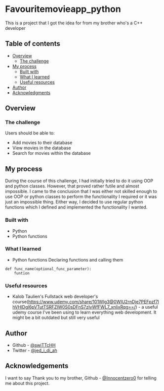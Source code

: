 # Favouritemovieapp_python

This is a project that I got the idea for from my brother who's a C++ developer
## Table of contents

- [Overview](#overview)
  - [The challenge](#the-challenge)
- [My process](#my-process)
  - [Built with](#built-with)
  - [What I learned](#what-i-learned)
  - [Useful resources](#useful-resources)
- [Author](#author)
- [Acknowledgments](#acknowledgments)

## Overview

### The challenge

Users should be able to:

- Add movies to their database
- View movies in the database
- Search for movies within the database


## My process
During the course of this challenge, I had initially tried to do it using OOP and python classes. However, that proved rather futile and almost impossible. I came to the conclusion that I was either not skilled enough to use OOP or python classes to perform the functionality I required or it was just an impossible thing. Either way, I decided to use regular python functions which I defined and implemented the functionality I wanted.

### Built with

- Python
- Python functions

### What I learned

- Python functions
Declaring functions and calling them
```
def func_name(optional_func_parameter):
    funtion
```
### Useful resources

- Kalob Taulien's Fullstack web developer's course(https://www.udemy.com/share/101Wlg3@0WIU2rnDje7PEFpzf7lhVHlDgl6pVTutTSRFZlW0S0sDFnS7zIvWfFWL7_xnlixRqg==/) - a useful udemy course I've been using to learn everything web development. It might be a bit outdated but still very useful

## Author

- Github - [@swiTTcHH](https://github.com/swiTTcHH)
- Twitter - [@jed_i_di_ah](https://twitter.com/jed_i_di_ah)


## Acknowledgements
I want to say Thank you to my brother,  Github - [@Innocentzero0](https://github.com/Innocentzero0) for telling me about this project.